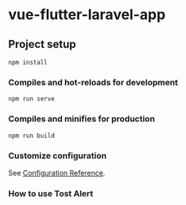# vue-flutter-laravel-app

## Project setup
```
npm install
```

### Compiles and hot-reloads for development
```
npm run serve
```

### Compiles and minifies for production
```
npm run build
```

### Customize configuration
See [Configuration Reference](https://cli.vuejs.org/config/).


### How to use Tost Alert
<!-- useTost.postTost('success', 'Hello this app', 5000) -->
<!-- message, delay, title -->
